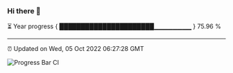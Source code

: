 ### Hi there 👋

⏳ Year progress { ██████████████████████▁▁▁▁▁▁▁▁ } 75.96 %

---

⏰ Updated on Wed, 05 Oct 2022 06:27:28 GMT

![Progress Bar CI](https://github.com/Shyam-Makwana/GitHub-Actions-Demo/workflows/Progress%20Bar%20CI/badge.svg)
